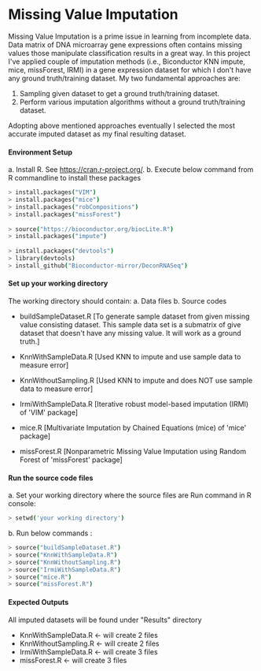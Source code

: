 
# Missing Value Imputation
Missing Value Imputation is a prime issue in learning from incomplete data. Data matrix of DNA microarray gene expressions often contains missing values those manipulate classification results in a great way. In this project I've applied couple of imputation methods (i.e., Biconductor KNN impute, mice, missForest, IRMI) in a gene expression dataset for which I don't have any ground truth/training dataset.
My two fundamental approaches are:

1. Sampling given dataset to get a ground truth/training dataset.
2. Perform various imputation algorithms without a ground truth/training dataset.

Adopting above mentioned approaches eventually I selected the most accurate imputed dataset as my final resulting dataset.
	
#### Environment Setup
a. Install R. See https://cran.r-project.org/.
b. Execute below command from R commandline to install these packages
```sh
> install.packages("VIM")
> install.packages("mice")
> install.packages("robCompositions")
> install.packages("missForest")
    
> source("https://bioconductor.org/biocLite.R")
> install.packages("impute")
    
> install.packages("devtools")
> library(devtools)
> install_github("Bioconductor-mirror/DeconRNASeq")
```		
				
#### Set up your working directory
The working directory should contain:
a. Data files 
b. Source codes 
  - buildSampleDataset.R 
					[To generate sample dataset from given missing value consisting dataset. This sample data set is a submatrix of give dataset that doesn't have any missing value. It will work as a ground truth.]
  - KnnWithSampleData.R
					[Used KNN to impute and use sample data to measure error]

  - KnnWithoutSampling.R
					[Used KNN to impute and does NOT use sample data to measure error]
  - IrmiWithSampleData.R
[Iterative robust model-based imputation (IRMI) of 'VIM' package]
  - mice.R
					[Multivariate Imputation by Chained Equations (mice) of 'mice' package]
  - missForest.R
					[Nonparametric Missing Value Imputation using Random Forest of 'missForest' package]
			 
#### Run the source code files
a. Set your working directory where the source files are
		Run command in R console: 

```sh
> setwd('your working directory')
```
b. Run below commands : 
```sh
> source("buildSampleDataset.R")
> source("KnnWithSampleData.R")
> source("KnnWithoutSampling.R")
> source("IrmiWithSampleData.R")
> source("mice.R")
> source("missForest.R")
```		
#### Expected Outputs 
All imputed datasets will be found under "Results" directory
* KnnWithSampleData.R <- will create 2 files 
* KnnWithoutSampling.R <- will create 2 files 
* IrmiWithSampleData.R <- will create 3 files 
* missForest.R <- will create 3 files 
		 
		 
